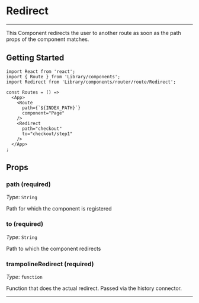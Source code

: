 # Redirect
---

This Component redirects the user to another route as soon as the path props 
of the component matches.


## Getting Started

```
import React from 'react';
import { Route } from 'Library/components';
import Redirect from 'Library/components/router/route/Redirect';

const Routes = () =>
  <App>
    <Route
      path={`${INDEX_PATH}`}
      component="Page"
    />
    <Redirect
      path="checkout"
      to="checkout/step1"
    />
  </App>
;
```

## Props

### path (required)

_Type_: `String`<br>

Path for which the component is registered


### to (required)

_Type_: `String`<br>

Path to which the component redirects

### trampolineRedirect (required)

_Type_: `function`<br>

Function that does the actual redirect. Passed via the history connector.

---
